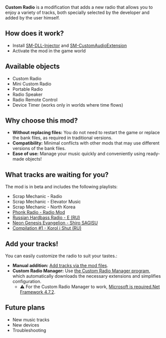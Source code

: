 **Custom Radio** is a modification that adds a new radio that allows you to enjoy a variety of tracks, both specially selected by the developer and added by the user himself.

## How does it work?
* Install [SM-DLL-Injector](https://github.com/QuestionableM/SM-DLL-Injector/releases/) and [SM-CustomAudioExtension](https://github.com/QuestionableM/SM-CustomAudioExtension/releases/)
* Activate the mod in the game world

## Available objects
* Custom Radio
* Mini Custom Radio
* Portable Radio
* Radio Speaker
* Radio Remote Control
* Device Timer (works only in worlds where time flows)

## Why choose this mod?
* **Without replacing files:** You do not need to restart the game or replace the bank files, as required in traditional versions.
* **Compatibility:** Minimal conflicts with other mods that may use different versions of the bank files.
* **Ease of use:** Manage your music quickly and conveniently using ready-made objects!

## What tracks are waiting for you?
The mod is in beta and includes the following playlists:
* Scrap Mechanic - Radio
* Scrap Mechanic - Elevator Music
* Scrap Mechanic - North Korea
* [Phonk Radio - Radio Mod](https://en.wikipedia.org/wiki/Phonk)
* [Russian Hardbass Radio - E (RU)](https://steamcommunity.com/sharedfiles/filedetails/?id=2476541477)
* [Neon Genesis Evangelion - Shiro SAGISU](https://en.wikipedia.org/wiki/Neon_Genesis_Evangelion)
* [Compilation #1 - Korol i Shut (RU)](https://en.wikipedia.org/wiki/Korol_i_Shut)

## Add your tracks!
You can easily customize the radio to suit your tastes.:
* **Manual addition:** [Add tracks via the mod files](https://github.com/Xrisofor/SM-RadioMod/wiki).
* **Custom Radio Manager:** Use [the Custom Radio Manager program](https://drive.google.com/file/d/1ndqaF3vAaxhKE7nunuXn1MYdKF-Y13Tn/view), which automatically downloads the necessary extensions and simplifies configuration.
  * ⚠ For the Custom Radio Manager to work, [Microsoft is required.Net Framework 4.7.2](https://dotnet.microsoft.com/ru-ru/download/dotnet-framework/net472).

## Future plans
* New music tracks
* New devices
* Troubleshooting
